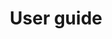 ---
title: User guide
redirect_to:
  - https://jdeanquin-dg.github.io/test-gh-pages/assets/doc/Simplified_User_Manual_3.x_Version
---